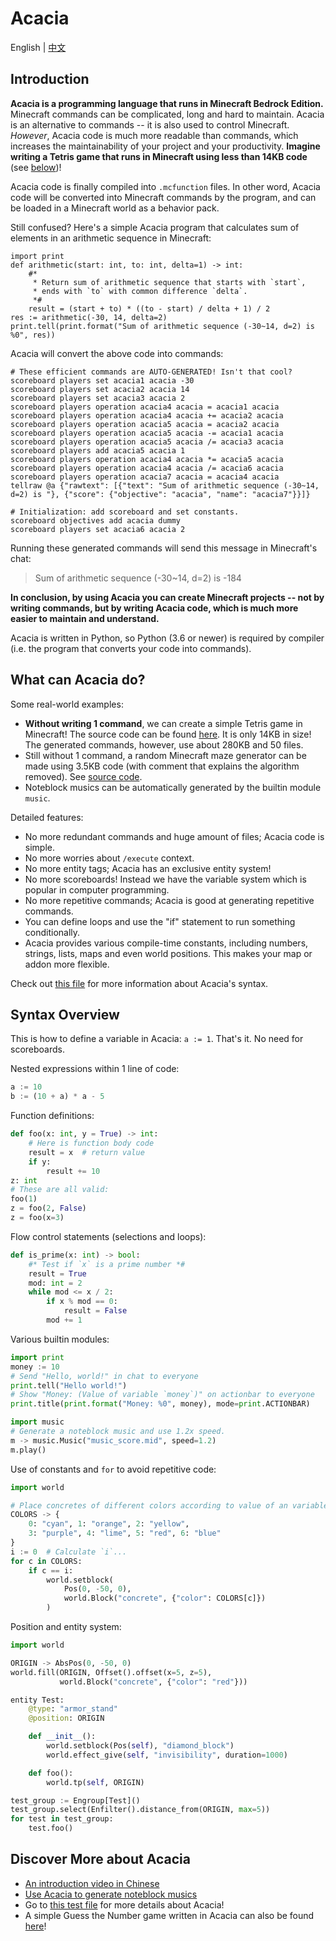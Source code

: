 # Acacia
English | [中文](README_cn.md)

## Introduction
**Acacia is a programming language that runs in Minecraft Bedrock Edition.**
Minecraft commands can be complicated, long and hard to maintain.
Acacia is an alternative to commands -- it is also used to control Minecraft.
*However*, Acacia code is much more readable than commands, which increases the maintainability of your project and your productivity.
**Imagine writing a Tetris game that runs in Minecraft using less than 14KB code** (see [below](#what-can-acacia-do))!

Acacia code is finally compiled into `.mcfunction` files.
In other word, Acacia code will be converted into Minecraft commands by the program, and can be loaded in a Minecraft world as a behavior pack.

Still confused? Here's a simple Acacia program that calculates sum of elements in an arithmetic sequence in Minecraft:
```
import print
def arithmetic(start: int, to: int, delta=1) -> int:
    #*
     * Return sum of arithmetic sequence that starts with `start`,
     * ends with `to` with common difference `delta`.
     *#
    result = (start + to) * ((to - start) / delta + 1) / 2
res := arithmetic(-30, 14, delta=2)
print.tell(print.format("Sum of arithmetic sequence (-30~14, d=2) is %0", res))
```
Acacia will convert the above code into commands:
```mcfunction
# These efficient commands are AUTO-GENERATED! Isn't that cool?
scoreboard players set acacia1 acacia -30
scoreboard players set acacia2 acacia 14
scoreboard players set acacia3 acacia 2
scoreboard players operation acacia4 acacia = acacia1 acacia
scoreboard players operation acacia4 acacia += acacia2 acacia
scoreboard players operation acacia5 acacia = acacia2 acacia
scoreboard players operation acacia5 acacia -= acacia1 acacia
scoreboard players operation acacia5 acacia /= acacia3 acacia
scoreboard players add acacia5 acacia 1
scoreboard players operation acacia4 acacia *= acacia5 acacia
scoreboard players operation acacia4 acacia /= acacia6 acacia
scoreboard players operation acacia7 acacia = acacia4 acacia
tellraw @a {"rawtext": [{"text": "Sum of arithmetic sequence (-30~14, d=2) is "}, {"score": {"objective": "acacia", "name": "acacia7"}}]}
```
```mcfunction
# Initialization: add scoreboard and set constants.
scoreboard objectives add acacia dummy
scoreboard players set acacia6 acacia 2
```
Running these generated commands will send this message in Minecraft's chat:
> Sum of arithmetic sequence (-30~14, d=2) is -184

**In conclusion, by using Acacia you can create Minecraft projects -- not by writing commands, but by writing Acacia code, which is much more easier to maintain and understand.**

Acacia is written in Python, so Python (3.6 or newer) is required by compiler (i.e. the program that converts your code into commands).

## What can Acacia do?
Some real-world examples:
- **Without writing 1 command**, we can create a simple Tetris game in Minecraft!
  The source code can be found [here](test/demo/tetris.aca).
  It is only 14KB in size! The generated commands, however, use about 280KB and 50 files.
- Still without 1 command, a random Minecraft maze generator can be made using 3.5KB code
  (with comment that explains the algorithm removed). See [source code](test/demo/maze.aca).
- Noteblock musics can be automatically generated by the builtin module `music`.

Detailed features:
- No more redundant commands and huge amount of files; Acacia code is simple.
- No more worries about `/execute` context.
- No more entity tags; Acacia has an exclusive entity system!
- No more scoreboards! Instead we have the variable system which is popular in computer programming.
- No more repetitive commands; Acacia is good at generating repetitive commands.
- You can define loops and use the "if" statement to run something conditionally.
- Acacia provides various compile-time constants, including numbers, strings, lists, maps and even world positions.
  This makes your map or addon more flexible.

Check out [this file](test/brief.aca) for more information about Acacia's syntax.

## Syntax Overview
This is how to define a variable in Acacia: `a := 1`. That's it.
No need for scoreboards.

Nested expressions within 1 line of code:
```python
a := 10
b := (10 + a) * a - 5
```

Function definitions:
```python
def foo(x: int, y = True) -> int:
    # Here is function body code
    result = x  # return value
    if y:
        result += 10
z: int
# These are all valid:
foo(1)
z = foo(2, False)
z = foo(x=3)
```

Flow control statements (selections and loops):
```python
def is_prime(x: int) -> bool:
    #* Test if `x` is a prime number *#
    result = True
    mod: int = 2
    while mod <= x / 2:
        if x % mod == 0:
            result = False
        mod += 1
```

Various builtin modules:
```python
import print
money := 10
# Send "Hello, world!" in chat to everyone
print.tell("Hello world!")
# Show "Money: (Value of variable `money`)" on actionbar to everyone
print.title(print.format("Money: %0", money), mode=print.ACTIONBAR)
```
```python
import music
# Generate a noteblock music and use 1.2x speed.
m -> music.Music("music_score.mid", speed=1.2)
m.play()
```

Use of constants and `for` to avoid repetitive code:
```python
import world

# Place concretes of different colors according to value of an variable
COLORS -> {
    0: "cyan", 1: "orange", 2: "yellow",
    3: "purple", 4: "lime", 5: "red", 6: "blue"
}
i := 0  # Calculate `i`...
for c in COLORS:
    if c == i:
        world.setblock(
            Pos(0, -50, 0),
            world.Block("concrete", {"color": COLORS[c]})
        )
```

Position and entity system:
```python
import world

ORIGIN -> AbsPos(0, -50, 0)
world.fill(ORIGIN, Offset().offset(x=5, z=5),
           world.Block("concrete", {"color": "red"}))

entity Test:
    @type: "armor_stand"
    @position: ORIGIN

    def __init__():
        world.setblock(Pos(self), "diamond_block")
        world.effect_give(self, "invisibility", duration=1000)

    def foo():
        world.tp(self, ORIGIN)

test_group := Engroup[Test]()
test_group.select(Enfilter().distance_from(ORIGIN, max=5))
for test in test_group:
    test.foo()
```

## Discover More about Acacia
- [An introduction video in Chinese](https://www.bilibili.com/video/BV1uR4y167w9)
- [Use Acacia to generate noteblock musics](https://www.bilibili.com/video/BV1f24y1L7DB)
- Go to [this test file](test/brief.aca) for more details about Acacia!
- A simple Guess the Number game written in Acacia can also be found [here](test/demo/numguess.aca)!

